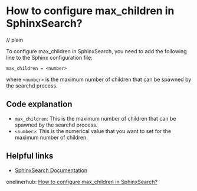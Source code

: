 # How to configure max_children in SphinxSearch?
// plain

To configure max_children in SphinxSearch, you need to add the following line to the Sphinx configuration file:

```
max_children = <number>
```

where `<number>` is the maximum number of children that can be spawned by the searchd process.

## Code explanation


- `max_children`: This is the maximum number of children that can be spawned by the searchd process.
- `<number>`: This is the numerical value that you want to set for the maximum number of children.

## Helpful links

- [SphinxSearch Documentation](http://sphinxsearch.com/docs/current.html)

onelinerhub: [How to configure max_children in SphinxSearch?](https://onelinerhub.com/sphinx-search/how-to-configure-max_children-in-sphinxsearch)